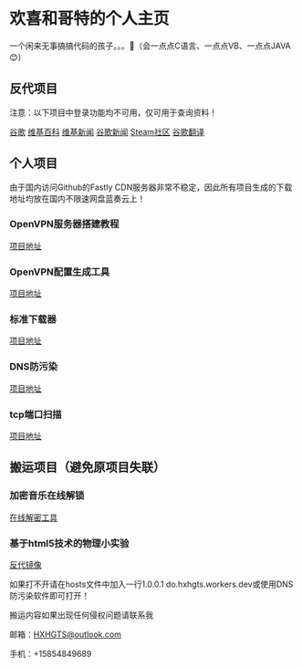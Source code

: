# 欢喜和哥特的个人主页

一个闲来无事搞搞代码的孩子。。。🤮（会一点点C语言、一点点VB、一点点JAVA😊）

## 反代项目

注意：以下项目中登录功能均不可用，仅可用于查询资料！

[谷歌](https://g.hxhgts.workers.dev) [维基百科](https://wiki.hxhgts.workers.dev) [维基新闻](https://wikinews.hxhgts.workers.dev) [谷歌新闻](https://gnews.hxhgts.workers.dev) [Steam社区](https://steamcommunity.hxhgts.workers.dev) [谷歌翻译](https://translate.hxhgts.workers.dev) 

## 个人项目

由于国内访问Github的Fastly CDN服务器非常不稳定，因此所有项目生成的下载地址均放在国内不限速网盘蓝奏云上！


### OpenVPN服务器搭建教程

[项目地址](https://hxhgts.github.io/OpenVPN-Server-Create)

### OpenVPN配置生成工具

[项目地址](https://hxhgts.github.io/OpenVPN-Config-Generator)

### 标准下载器

[项目地址](https://hxhgts.github.io/FreeDownloader/)

### DNS防污染

[项目地址](https://hxhgts.github.io/AntiDNSPollute/)

### tcp端口扫描

[项目地址](https://hxhgts.github.io/Port-Scanner)

## 搬运项目（避免原项目失联）


### 加密音乐在线解锁

[在线解密工具](https://hxhgts.github.io/QQMusicUnblocker/)

### 基于html5技术的物理小实验

[反代镜像](https://do.hxhgts.workers.dev/en/simulations/category/physics)

如果打不开请在hosts文件中加入一行1.0.0.1 do.hxhgts.workers.dev或使用DNS防污染软件即可打开！

搬运内容如果出现任何侵权问题请联系我

邮箱：HXHGTS@outlook.com

手机：+15854849689
